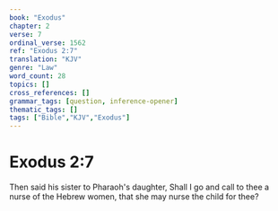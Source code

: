 ```yaml
---
book: "Exodus"
chapter: 2
verse: 7
ordinal_verse: 1562
ref: "Exodus 2:7"
translation: "KJV"
genre: "Law"
word_count: 28
topics: []
cross_references: []
grammar_tags: [question, inference-opener]
thematic_tags: []
tags: ["Bible","KJV","Exodus"]
---
```


# Exodus 2:7

Then said his sister to Pharaoh's daughter, Shall I go and call to thee a nurse of the Hebrew women, that she may nurse the child for thee?
